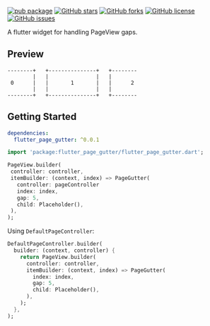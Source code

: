 [![pub package](https://img.shields.io/pub/v/flutter_page_gutter.svg)](https://pub.dartlang.org/packages/flutter_page_gutter)
[![GitHub stars](https://img.shields.io/github/stars/fingerart/flutter_page_gutter)](https://github.com/fingerart/flutter_page_gutter/stargazers)
[![GitHub forks](https://img.shields.io/github/forks/fingerart/flutter_page_gutter)](https://github.com/fingerart/flutter_page_gutter/network)
[![GitHub license](https://img.shields.io/github/license/fingerart/flutter_page_gutter)](https://github.com/fingerart/flutter_page_gutter/blob/main/LICENSE)
[![GitHub issues](https://img.shields.io/github/issues/fingerart/flutter_page_gutter)](https://github.com/fingerart/flutter_page_gutter/issues)

A flutter widget for handling PageView gaps.

## Preview

```text
--------+   +---------------+   +--------
        |   |               |   |
 0      |   |       1       |   |      2
        |   |               |   |
--------+   +---------------+   +--------
```

## Getting Started

```yaml
dependencies:
  flutter_page_gutter: ^0.0.1
```

```dart
import 'package:flutter_page_gutter/flutter_page_gutter.dart';

PageView.builder(
 controller: controller,
 itemBuilder: (context, index) => PageGutter(
   controller: pageController
   index: index,
   gap: 5,
   child: Placeholder(),
 ),
);
```

Using `DefaultPageController`:

```dart
DefaultPageController.builder(
  builder: (context, controller) {
    return PageView.builder(
      controller: controller,
      itemBuilder: (context, index) => PageGutter(
        index: index,
        gap: 5,
        child: Placeholder(),
      ),
    );
  },
);
```